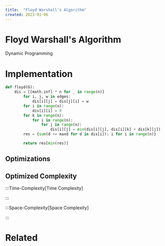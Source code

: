 ```yaml
---
title:  "Floyd Warshall's Algorithm"
created: 2023-01-06
---
```





# Floyd Warshall's Algorithm
Dynamic Programming
# Implementation

```python
def floyd(G):
    dis = [[math.inf] * n for _ in range(n)]
        for i, j, w in edges:
            dis[i][j] = dis[j][i] = w
        for i in range(n):
            dis[i][i] = 0
        for k in range(n):
            for i in range(n):
                for j in range(n):
                    dis[i][j] = min(dis[i][j], dis[i][k] + dis[k][j])
        res = {sum(d <= maxd for d in dis[i]): i for i in range(n)}

        return res[min(res)]
```

## Optimizations

## Optimized Complexity

:::Time-Complexity[Time Complexity] 


:::

:::Space-Complexity[Space Complexity] 


:::



# Related
